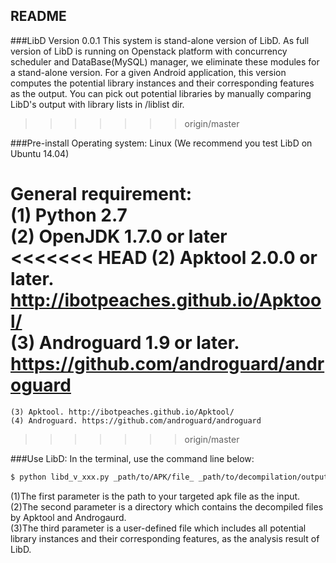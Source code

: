 README
------
###LibD Version 0.0.1
This system is stand-alone version of LibD. As full version of LibD is running on Openstack platform with concurrency scheduler and DataBase(MySQL) manager, we eliminate these modules for a stand-alone version. 
For a given Android application, this version computes the potential library instances and their corresponding features as the output. You can pick out potential libraries by manually comparing LibD's output with library lists in /liblist dir.
>>>>>>> origin/master

###Pre-install
Operating system:
    Linux (We recommend you test LibD on Ubuntu 14.04)

General requirement:  
    (1) Python 2.7  
    (2) OpenJDK 1.7.0 or later  
<<<<<<< HEAD
    (2) Apktool 2.0.0 or later. http://ibotpeaches.github.io/Apktool/  
    (3) Androguard 1.9 or later. https://github.com/androguard/androguard  
=======
    (3) Apktool. http://ibotpeaches.github.io/Apktool/  
    (4) Androguard. https://github.com/androguard/androguard  
>>>>>>> origin/master

###Use LibD:
In the terminal, use the command line below:  

```bash
$ python libd_v_xxx.py _path/to/APK/file_ _path/to/decompilation/output/dir_ _library/instances/list/file_
```

(1)The first parameter is the path to your targeted apk file as the input.  
(2)The second parameter is a directory which contains the decompiled files by Apktool and Androgaurd.   
(3)The third parameter is a user-defined file which includes all potential library instances and their corresponding features, as the analysis result of LibD.   
